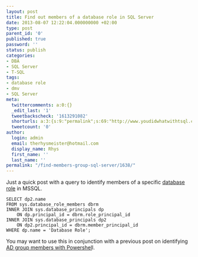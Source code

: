 ```yaml
---
layout: post
title: Find out members of a database role in SQL Server
date: 2013-08-07 12:22:04.000000000 +02:00
type: post
parent_id: '0'
published: true
password: ''
status: publish
categories:
- DBA
- SQL Server
- T-SQL
tags:
- database role
- dmv
- SQL Server
meta:
  twittercomments: a:0:{}
  _edit_last: '1'
  tweetbackscheck: '1613291082'
  shorturls: a:3:{s:9:"permalink";s:69:"http://www.youdidwhatwithtsql.com/find-members-group-sql-server/1638/";s:7:"tinyurl";s:26:"http://tinyurl.com/l5nlhzv";s:4:"isgd";s:19:"http://is.gd/YLNUcv";}
  tweetcount: '0'
author:
  login: admin
  email: therhysmeister@hotmail.com
  display_name: Rhys
  first_name: ''
  last_name: ''
permalink: "/find-members-group-sql-server/1638/"
---
```

Just a quick post with a query to identify members of a specific [database role](http://technet.microsoft.com/en-us/library/ms189121.aspx "SQL Server Database Roles") in MSSQL.

```
SELECT dp2.name
FROM sys.database_role_members dbrm
INNER JOIN sys.database_principals dp
	ON dp.principal_id = dbrm.role_principal_id
INNER JOIN sys.database_principals dp2
	ON dp2.principal_id = dbrm.member_principal_id
WHERE dp.name = 'Database Role';
```

You may want to use this in conjunction with a previous post on identifying [AD group members with Powershel](http://www.youdidwhatwithtsql.com/powershell-active-directory-group/1633/ "AD Group Members Powershell")l.


